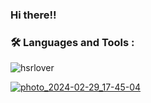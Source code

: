 ### Hi there!!
### :hammer_and_wrench: Languages and Tools :
![hsrlover](https://img.shields.io/badge/-HSRLOVER.-<315665>)

[![photo_2024-02-29_17-45-04](https://github.com/dottoremybelovedhusband/mykinlistig/assets/161395048/a4dd8749-ef5d-4e7f-b562-dab93c7d5f78)
](https://github.com/ctv-software/MBFU/blob/main/MBFU56EN.png)
